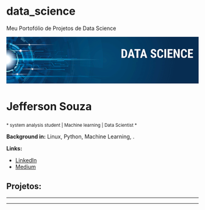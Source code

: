 # data_science
Meu Portofólio de Projetos de Data Science

<p align="center">
  <img src="banner.png" >
</p>

# Jefferson Souza
<sub>* system analysis student | Machine learning | Data Scientist *</sub>



**Background in:** Linux, Python, Machine Learning, .

**Links:**
* [LinkedIn](https://www.linkedin.com/in/jefferson-souza-103b81183/)
* [Medium](https://medium.com/@je31563)


## Projetos:
* **


---




